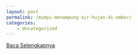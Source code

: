```yaml
---
layout: post
permalink: /mimpi-menampung-air-hujan-di-ember/
categories:
    - Uncategorized
---
```


[Baca Selengkapnya](/01)